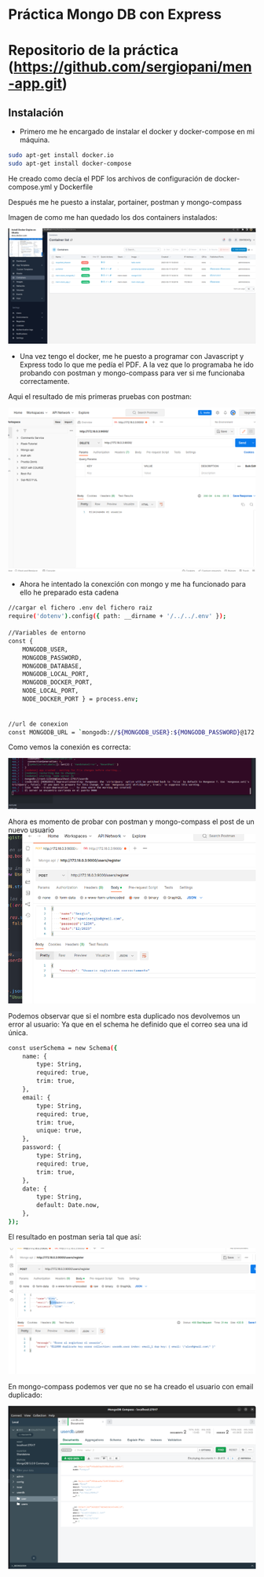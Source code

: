 # Práctica Mongo DB con Express

# Repositorio de la práctica (https://github.com/sergiopani/men-app.git)

## Instalación

- Primero me he encargado de instalar el docker y docker-compose en mi máquina.
  
```bash
sudo apt-get install docker.io
sudo apt-get install docker-compose
```

He creado como decía el PDF los archivos de configuración de docker-compose.yml y Dockerfile

Después me he puesto a instalar, portainer, postman y mongo-compass


Imagen de como me han quedado los dos containers instalados:

![Containers](./img/containers.png)

- Una vez tengo el docker, me he puesto a programar con Javascript y Express todo lo que me pedía el PDF. 
A la vez que lo programaba he ido probando con postman y mongo-compass para ver si me funcionaba correctamente.


Aqui el resultado de mis primeras pruebas con postman:

![Postman](./img/postmanDelete.png)


- Ahora he intentado la conexción con mongo y me ha funcionado para ello he preparado esta cadena
```bash
//cargar el fichero .env del fichero raiz
require('dotenv').config({ path: __dirname + '/../../.env' });

//Variables de entorno
const {
    MONGODB_USER,
    MONGODB_PASSWORD,
    MONGODB_DATABASE,
    MONGODB_LOCAL_PORT,
    MONGODB_DOCKER_PORT,
    NODE_LOCAL_PORT,
    NODE_DOCKER_PORT } = process.env;


//url de conexion
const MONGODB_URL = `mongodb://${MONGODB_USER}:${MONGODB_PASSWORD}@172.18.0.2:${MONGODB_LOCAL_PORT}/${MONGODB_DATABASE}`;
```



Como vemos la conexión es correcta:

![Mongo](./img/mongo.png)



Ahora es momento de probar con postman y mongo-compass el post de un nuevo usuario
![Postman](./img/usuario.png)

Podemos observar que si el nombre esta duplicado nos devolvemos un error al usuario:
Ya que en el schema he definido que el correo sea una id única.

```bash
const userSchema = new Schema({
    name: {
        type: String,
        required: true,
        trim: true,
    },
    email: {
        type: String,
        required: true,
        trim: true,
        unique: true,
    },
    password: {
        type: String,
        required: true,
        trim: true,
    },
    date: {
        type: String,
        default: Date.now,
    },
});
```

El resultado en postman seria tal que así:

![Postman](./img/postmanError.png)


En mongo-compass podemos ver que no se ha creado el usuario con email duplicado:

![Mongo](./img/mongoProgram.png)




